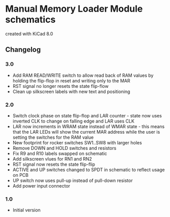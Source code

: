 # Manual Memory Loader Module schematics

created with KiCad 8.0

## Changelog

### 3.0

* Add RAM READ/WRITE switch to allow read back of RAM values by holding the flip-flop in reset and writing only to the MAR
* RST signal no longer resets the state flip-flow
* Clean up silkscreen labels with new text and positioning

### 2.0

* Switch clock phase on state flip-flop and LAR counter - state now uses inverted CLK to change on falling edge and LAR uses CLK
* LAR now increments in WRAM state instead of WMAR state - this means that the LAR LEDs will show the current MAR address while the user is setting the switches for the RAM value
* New footprint for rocker switches SW1..SW8 with larger holes
* Remove DOWN and HOLD switches and resistors
* Fix R9 and R10 labels swapped on schematic
* Add silkscreen vlues for RN1 and RN2
* RST signal now resets the state flip-flip
* ACTIVE and UP switches changed to SPDT in schematic to reflect usage on PCB
* UP switch now uses pull-up instead of pull-down resistor
* Add power input connector

### 1.0

* Initial version
